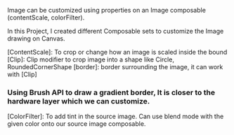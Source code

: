 Image can be customized using properties on an Image composable (contentScale, colorFilter).

In this Project, I created different Composable sets to customize the Image drawing on Canvas. 

[ContentScale]: To crop or change how an image is scaled inside the bound
[Clip]: Clip modifier to crop image into a shape like Circle, RoundedCornerShape
[border]: border surrounding the image, it can work with [Clip]

### Using Brush API to draw a gradient border, It is closer to the hardware layer which we can customize.

[ColorFilter]: To add tint in the source image. Can use blend mode with the given color onto our source image composable.  


